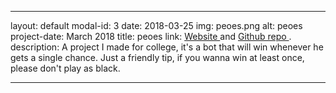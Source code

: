 ﻿---

layout: default
modal-id: 3
date: 2018-03-25
img: peoes.png
alt: peoes
project-date: March 2018
title: peoes
link: <a target="_blank" href="https://fabriciorby.me/jogoDosPeoes/"> Website </a> and <a target="_blank" href="https://github.com/fabriciorby/jogoDosPeoes/"> Github repo </a>.
description: A project I made for college, it's a bot that will win whenever he gets a single chance. Just a friendly tip, if you wanna win at least once, please don't play as black.

---